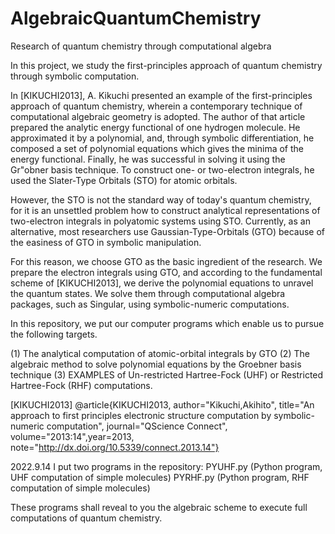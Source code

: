 # AlgebraicQuantumChemistry
Research of quantum chemistry through computational algebra

In this project,  we study the first-principles approach of quantum chemistry through symbolic computation.

In [KIKUCHI2013], A. Kikuchi presented an example of the first-principles approach of quantum chemistry, wherein a contemporary technique of computational algebraic geometry is adopted. The author of that article prepared the analytic energy functional of one hydrogen molecule. He approximated it by a polynomial, and, through symbolic differentiation, he composed a set of polynomial equations which gives the minima of the energy functional.  Finally, he was successful in solving it using the Gr\"obner basis technique. To construct one- or two-electron integrals, he used the Slater-Type Orbitals (STO) for atomic orbitals.

However, the STO  is not the standard way of today's quantum chemistry, for it is an unsettled problem how to construct analytical representations of two-electron integrals in polyatomic systems using STO.  Currently, as an alternative, most researchers use Gaussian-Type-Orbitals (GTO) because of the easiness of GTO in symbolic manipulation.

For this reason, we choose GTO as the basic ingredient of the research. We prepare the electron integrals using GTO, and according to the fundamental scheme of [KIKUCHI2013], we derive the polynomial equations to unravel the quantum states. We solve them through computational algebra packages, such as Singular, using symbolic-numeric computations.

In this repository, we put our computer programs which enable us to pursue the following targets.

(1) The analytical computation of atomic-orbital integrals by GTO
(2) The algebraic method to solve polynomial equations by the Groebner basis technique
(3) EXAMPLES of Un-restricted Hartree-Fock (UHF) or Restricted Hartree-Fock (RHF) computations.

[KIKUCHI2013] @article{KIKUCHI2013, author="Kikuchi,Akihito", title="An approach to first principles electronic structure computation by symbolic-numeric computation", journal="QScience Connect",
volume="2013:14",year=2013, note="http://dx.doi.org/10.5339/connect.2013.14"}


2022.9.14
I put two programs  in the repository:
PYUHF.py  (Python program, UHF computation of simple molecules)
PYRHF.py  (Python program, RHF computation of simple molecules)

These programs shall reveal to you the algebraic scheme to execute full computations of quantum chemistry.
 


